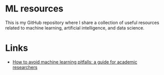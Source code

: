 # ML resources
This is my GitHub repository where I share a collection of useful resources related to machine learning, artificial intelligence, and data science.

# Links

- <a href="https://arxiv.org/pdf/2108.02497.pdf">How to avoid machine learning pitfalls: a guide for academic researchers</a>
